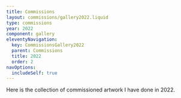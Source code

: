 ```yaml
---
title: Commissions
layout: commissions/gallery2022.liquid
type: commissions
year: 2022
component: gallery
eleventyNavigation:
  key: CommissionsGallery2022
  parent: Commissions
  title: 2022
  order: 2
navOptions:
  includeSelf: true
---
```


Here is the collection of commissioned artwork I have done in 2022.
